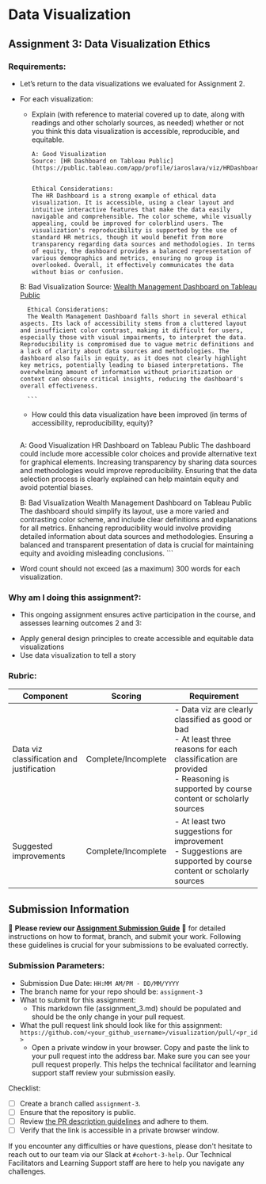 # Data Visualization

## Assignment 3: Data Visualization Ethics

### Requirements:
- Let’s return to the data visualizations we evaluated for Assignment 2.  
- For each visualization: 
    - Explain (with reference to material covered up to date, along with readings and other scholarly sources, as needed) whether or not you think this data visualization is accessible, reproducible, and equitable. 
        ```
       A: Good Visualization
       Source: [HR Dashboard on Tableau Public](https://public.tableau.com/app/profile/iaroslava/viz/HRDashboard_17194096809750/OVERVIEW)


        Ethical Considerations:
        The HR Dashboard is a strong example of ethical data visualization. It is accessible, using a clear layout and intuitive interactive features that make the data easily navigable and comprehensible. The color scheme, while visually appealing, could be improved for colorblind users. The visualization's reproducibility is supported by the use of standard HR metrics, though it would benefit from more transparency regarding data sources and methodologies. In terms of equity, the dashboard provides a balanced representation of various demographics and metrics, ensuring no group is overlooked. Overall, it effectively communicates the data without bias or confusion.

     B: Bad Visualization
        Source: [Wealth Management Dashboard on Tableau Public](https://public.tableau.com/app/profile/francisco8181/viz/WealthManagement_17210375097540/Overview)
        
        Ethical Considerations:
        The Wealth Management Dashboard falls short in several ethical aspects. Its lack of accessibility stems from a cluttered layout and insufficient color contrast, making it difficult for users, especially those with visual impairments, to interpret the data. Reproducibility is compromised due to vague metric definitions and a lack of clarity about data sources and methodologies. The dashboard also fails in equity, as it does not clearly highlight key metrics, potentially leading to biased interpretations. The overwhelming amount of information without prioritization or context can obscure critical insights, reducing the dashboard's overall effectiveness.

        ```
    - How could this data visualization have been improved (in terms of accessibility, reproducibility, equity)?  
        ```
     A: Good Visualization
        HR Dashboard on Tableau Public
        The dashboard could include more accessible color choices and provide alternative text for graphical elements. Increasing transparency by sharing data sources and methodologies would improve reproducibility. Ensuring that the data selection process is clearly explained can help maintain equity and avoid potential biases.
       
     B: Bad Visualization
        Wealth Management Dashboard on Tableau Public
        The dashboard should simplify its layout, use a more varied and contrasting color scheme, and include clear definitions and explanations for all metrics. Enhancing reproducibility would involve providing detailed information about data sources and methodologies. Ensuring a balanced and transparent presentation of data is crucial for maintaining equity and avoiding misleading conclusions.
        ```

- Word count should not exceed (as a maximum) 300 words for each visualization. 

### Why am I doing this assignment?:
- This ongoing assignment ensures active participation in the course, and assesses learning outcomes 2 and 3:  
* Apply general design principles to create accessible and equitable data visualizations
* Use data visualization to tell a story

### Rubric:
| Component               | Scoring   | Requirement                                                 |
|-------------------------|-----------|-------------------------------------------------------------|
| Data viz classification and justification | Complete/Incomplete | - Data viz are clearly classified as good or bad<br />- At least three reasons for each classification are provided<br />- Reasoning is supported by course content or scholarly sources |
| Suggested improvements  | Complete/Incomplete | - At least two suggestions for improvement<br />- Suggestions are supported by course content or scholarly sources |

## Submission Information

🚨 **Please review our [Assignment Submission Guide](https://github.com/UofT-DSI/onboarding/blob/main/onboarding_documents/submissions.md)** 🚨 for detailed instructions on how to format, branch, and submit your work. Following these guidelines is crucial for your submissions to be evaluated correctly.

### Submission Parameters:
* Submission Due Date: `HH:MM AM/PM - DD/MM/YYYY`
* The branch name for your repo should be: `assignment-3`
* What to submit for this assignment:
    * This markdown file (assignment_3.md) should be populated and should be the only change in your pull request.
* What the pull request link should look like for this assignment: `https://github.com/<your_github_username>/visualization/pull/<pr_id>`
    * Open a private window in your browser. Copy and paste the link to your pull request into the address bar. Make sure you can see your pull request properly. This helps the technical facilitator and learning support staff review your submission easily.

Checklist:
- [ ] Create a branch called `assignment-3`.
- [ ] Ensure that the repository is public.
- [ ] Review [the PR description guidelines](https://github.com/UofT-DSI/onboarding/blob/main/onboarding_documents/submissions.md#guidelines-for-pull-request-descriptions) and adhere to them.
- [ ] Verify that the link is accessible in a private browser window.

If you encounter any difficulties or have questions, please don't hesitate to reach out to our team via our Slack at `#cohort-3-help`. Our Technical Facilitators and Learning Support staff are here to help you navigate any challenges.
